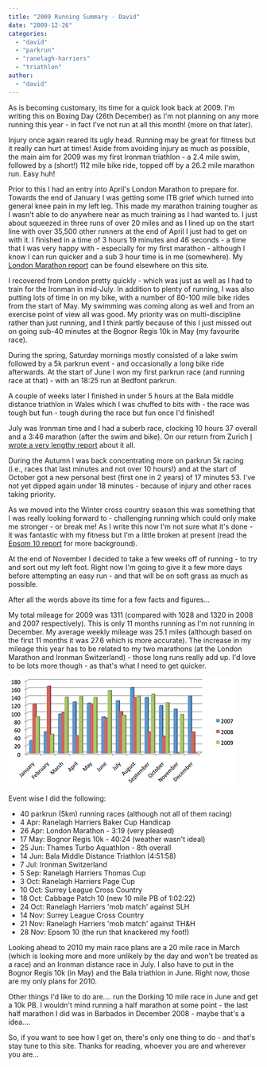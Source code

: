 ```yaml
---
title: "2009 Running Summary - David"
date: "2009-12-26"
categories: 
  - "david"
  - "parkrun"
  - "ranelagh-harriers"
  - "triathlon"
author: 
  - "david"
---
```


As is becoming customary, its time for a quick look back at 2009. I'm writing this on Boxing Day (26th December) as I'm not planning on any more running this year - in fact I've not run at all this month! (more on that later).

Injury once again reared its ugly head. Running may be great for fitness but it really can hurt at times! Aside from avoiding injury as much as possible, the main aim for 2009 was my first Ironman triathlon - a 2.4 mile swim, followed by a (short!) 112 mile bike ride, topped off by a 26.2 mile marathon run. Easy huh!

Prior to this I had an entry into April's London Marathon to prepare for. Towards the end of January I was getting some ITB grief which turned into general knee pain in my left leg. This made my marathon training tougher as I wasn't able to do anywhere near as much training as I had wanted to. I just about squeezed in three runs of over 20 miles and as I lined up on the start line with over 35,500 other runners at the end of April I just had to get on with it. I finished in a time of 3 hours 19 minutes and 46 seconds - a time that I was very happy with - especially for my first marathon - although I know I can run quicker and a sub 3 hour time is in me (somewhere). My [London Marathon report](/?p=525) can be found elsewhere on this site.

I recovered from London pretty quickly - which was just as well as I had to train for the Ironman in mid-July. In addition to plenty of running, I was also putting lots of time in on my bike, with a number of 80-100 mile bike rides from the start of May. My swimming was coming along as well and from an exercise point of view all was good. My priority was on multi-discipline rather than just running, and I think partly because of this I just missed out on going sub-40 minutes at the Bognor Regis 10k in May (my favourite race).

During the spring, Saturday mornings mostly consisted of a lake swim followed by a 5k parkrun event - and occasionally a long bike ride afterwards. At the start of June I won my first parkrun race (and running race at that) - with an 18:25 run at Bedfont parkrun.

A couple of weeks later I finished in under 5 hours at the Bala middle distance triathlon in Wales which I was chuffed to bits with - the race was tough but fun - tough during the race but fun once I'd finished!

July was Ironman time and I had a suberb race, clocking 10 hours 37 overall and a 3:46 marathon (after the swim and bike). On our return from Zurich [I wrote a very lengthy report](/?p=776) about it all.

During the Autumn I was back concentrating more on parkrun 5k racing (i.e., races that last minutes and not over 10 hours!) and at the start of October got a new personal best (first one in 2 years) of 17 minutes 53. I've not yet dipped again under 18 minutes - because of injury and other races taking priority.

As we moved into the Winter cross country season this was something that I was really looking forward to - challenging running which could only make me stronger - or break me! As I write this now I'm not sure what it's done - it was fantastic with my fitness but I'm a little broken at present (read the [Epsom 10 report](/?p=921) for more background).

At the end of November I decided to take a few weeks off of running - to try and sort out my left foot. Right now I'm going to give it a few more days before attempting an easy run - and that will be on soft grass as much as possible.

After all the words above its time for a few facts and figures...

My total mileage for 2009 was 1311 (compared with 1028 and 1320 in 2008 and 2007 respectively). This is only 11 months running as I'm not running in December. My average weekly mileage was 25.1 miles (although based on the first 11 months it was 27.6 which is more accurate). The increase in my mileage this year has to be related to my two marathons (at the London Marathon and Ironman Switzerland) - those long runs really add up. I'd love to be lots more though - as that's what I need to get quicker.

![](/images/2009/2009-12-month_mileage_david_07-09.gif)

Event wise I did the following:

- 40 parkrun (5km) running races (although not all of them racing)
- 4 Apr: Ranelagh Harriers Baker Cup Handicap
- 26 Apr: London Marathon - 3:19 (very pleased)
- 17 May: Bognor Regis 10k - 40:24 (weather wasn't ideal)
- 25 Jun: Thames Turbo Aquathlon - 8th overall
- 14 Jun: Bala Middle Distance Triathlon (4:51:58)
- 7 Jul: Ironman Switzerland
- 5 Sep: Ranelagh Harriers Thomas Cup
- 3 Oct: Ranelagh Harriers Page Cup
- 10 Oct: Surrey League Cross Country
- 18 Oct: Cabbage Patch 10 (new 10 mile PB of 1:02:22)
- 24 Oct: Ranelagh Harriers 'mob match' against SLH
- 14 Nov: Surrey League Cross Country
- 21 Nov: Ranelagh Harriers 'mob match' against TH&H
- 28 Nov: Epsom 10 (the run that knackered my foot!)

Looking ahead to 2010 my main race plans are a 20 mile race in March (which is looking more and more unlikely by the day and won't be treated as a race) and an Ironman distance race in July. I also have to put in the Bognor Regis 10k (in May) and the Bala triathlon in June. Right now, those are my only plans for 2010.

Other things I'd like to do are.... run the Dorking 10 mile race in June and get a 10k PB. I wouldn't mind running a half marathon at some point - the last half marathon I did was in Barbados in December 2008 - maybe that's a idea....

So, if you want to see how I get on, there's only one thing to do - and that's stay tune to this site. Thanks for reading, whoever you are and wherever you are...
